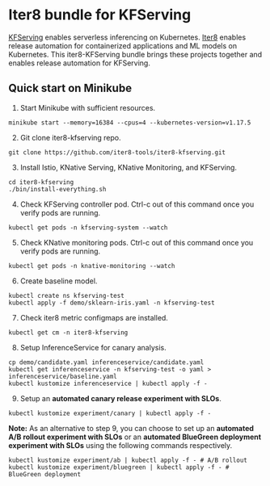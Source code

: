 # Iter8 bundle for KFServing

[KFServing](https://github.com/kubeflow/kfserving) enables serverless inferencing on Kubernetes. [Iter8](https://iter8.tools) enables release automation for containerized applications and ML models on Kubernetes. This iter8-KFServing bundle brings these projects together and enables release automation for KFServing.

## Quick start on Minikube

1. Start Minikube with sufficient resources.
```
minikube start --memory=16384 --cpus=4 --kubernetes-version=v1.17.5
```

2. Git clone iter8-kfserving repo.
```
git clone https://github.com/iter8-tools/iter8-kfserving.git
```

3. Install Istio, KNative Serving, KNative Monitoring, and KFServing.
```
cd iter8-kfserving
./bin/install-everything.sh
```

4. Check KFServing controller pod. Ctrl-c out of this command once you verify pods are running.
```
kubectl get pods -n kfserving-system --watch
```

5. Check KNative monitoring pods. Ctrl-c out of this command once you verify pods are running.
```
kubectl get pods -n knative-monitoring --watch
```

6. Create baseline model.
```
kubectl create ns kfserving-test
kubectl apply -f demo/sklearn-iris.yaml -n kfserving-test
```

7. Check iter8 metric configmaps are installed.
```
kubectl get cm -n iter8-kfserving
```

8. Setup InferenceService for canary analysis.
```
cp demo/candidate.yaml inferenceservice/candidate.yaml
kubectl get inferenceservice -n kfserving-test -o yaml > inferenceservice/baseline.yaml
kubectl kustomize inferenceservice | kubectl apply -f -
```

9. Setup an **automated canary release experiment with SLOs**.
```
kubectl kustomize experiment/canary | kubectl apply -f -
```

**Note:** As an alternative to step 9, you can choose to set up an **automated A/B rollout experiment with SLOs** or an **automated BlueGreen deployment experiment with SLOs** using the following commands respectively. 
```
kubectl kustomize experiment/ab | kubectl apply -f - # A/B rollout
kubectl kustomize experiment/bluegreen | kubectl apply -f - # BlueGreen deployment
```